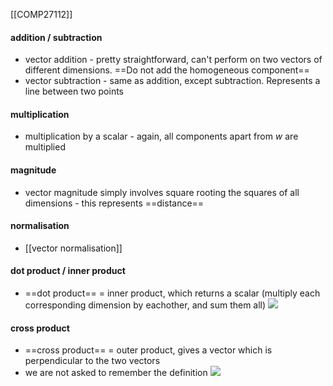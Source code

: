 [[COMP27112]]

#### addition / subtraction
- vector addition - pretty straightforward, can't perform on two vectors of different dimensions. ==Do not add the homogeneous component==
- vector subtraction - same as addition, except subtraction. Represents a line between two points

#### multiplication
- multiplication by a scalar - again, all components apart from $w$ are multiplied

#### magnitude
- vector magnitude simply involves square rooting the squares of all dimensions - this represents ==distance==

#### normalisation
- [[vector normalisation]]


#### dot product / inner product
- ==dot product== = inner product, which returns a scalar (multiply each corresponding dimension by eachother, and sum them all)
![](https://i.imgur.com/nlk5hAo.png)


#### cross product
- ==cross product== = outer product, gives a vector which is perpendicular to the two vectors
- we are not asked to remember the definition
![](https://i.imgur.com/sB37EBd.png)

